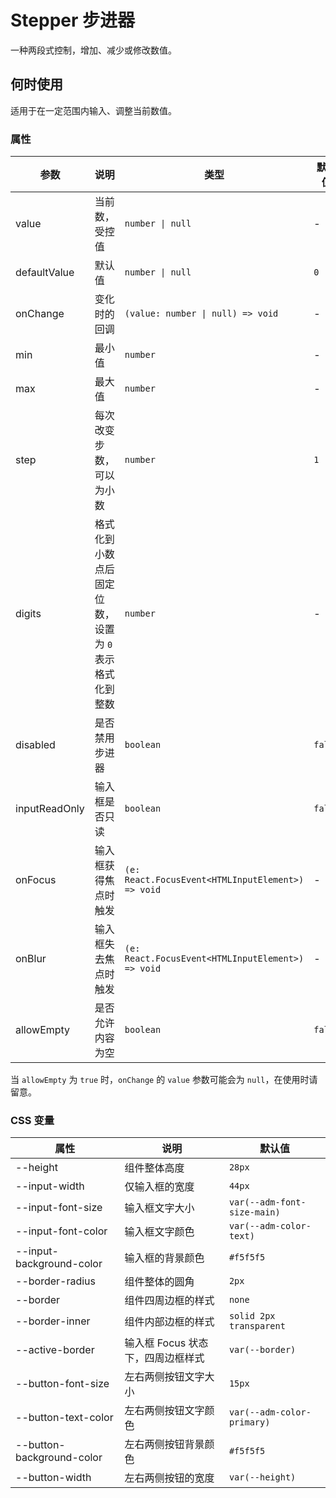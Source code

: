 # Stepper 步进器

一种两段式控制，增加、减少或修改数值。

## 何时使用

适用于在一定范围内输入、调整当前数值。

<code src="./demos/demo1.tsx"></code>

<code src="./demos/demo2.tsx"></code>

### 属性

| 参数          | 说明                                                  | 类型                                              | 默认值  |
| ------------- | ----------------------------------------------------- | ------------------------------------------------- | ------- |
| value         | 当前数，受控值                                        | `number \| null`                                  | -       |
| defaultValue  | 默认值                                                | `number \| null`                                  | `0`     |
| onChange      | 变化时的回调                                          | `(value: number \| null) => void`                 | -       |
| min           | 最小值                                                | `number`                                          | -       |
| max           | 最大值                                                | `number`                                          | -       |
| step          | 每次改变步数，可以为小数                              | `number`                                          | `1`     |
| digits        | 格式化到小数点后固定位数，设置为 `0` 表示格式化到整数 | `number`                                          | -       |
| disabled      | 是否禁用步进器                                        | `boolean`                                         | `false` |
| inputReadOnly | 输入框是否只读                                        | `boolean`                                         | `false` |
| onFocus       | 输入框获得焦点时触发                                  | `(e: React.FocusEvent<HTMLInputElement>) => void` | -       |
| onBlur        | 输入框失去焦点时触发                                  | `(e: React.FocusEvent<HTMLInputElement>) => void` | -       |
| allowEmpty    | 是否允许内容为空                                      | `boolean`                                         | `false` |

当 `allowEmpty` 为 `true` 时，`onChange` 的 `value` 参数可能会为 `null`，在使用时请留意。

### CSS 变量

| 属性                      | 说明                              | 默认值                      |
| ------------------------- | --------------------------------- | --------------------------- |
| --height                  | 组件整体高度                      | `28px`                      |
| --input-width             | 仅输入框的宽度                    | `44px`                      |
| --input-font-size         | 输入框文字大小                    | `var(--adm-font-size-main)` |
| --input-font-color        | 输入框文字颜色                    | `var(--adm-color-text)`     |
| --input-background-color  | 输入框的背景颜色                  | `#f5f5f5`                   |
| --border-radius           | 组件整体的圆角                    | `2px`                       |
| --border                  | 组件四周边框的样式                | `none`                      |
| --border-inner            | 组件内部边框的样式                | `solid 2px transparent`     |
| --active-border           | 输入框 Focus 状态下，四周边框样式 | `var(--border)`             |
| --button-font-size        | 左右两侧按钮文字大小              | `15px`                      |
| --button-text-color       | 左右两侧按钮文字颜色              | `var(--adm-color-primary)`  |
| --button-background-color | 左右两侧按钮背景颜色              | `#f5f5f5`                   |
| --button-width            | 左右两侧按钮的宽度                | `var(--height)`             |
